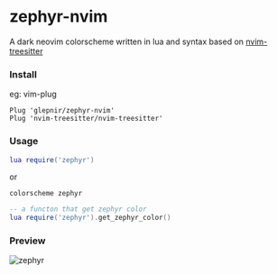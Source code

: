 # zephyr-nvim
A dark neovim colorscheme written in lua and syntax based on
[nvim-treesitter](https://github.com/nvim-treesitter/nvim-treesitter)

### Install

eg: vim-plug
```vim
Plug 'glepnir/zephyr-nvim'
Plug 'nvim-treesitter/nvim-treesitter'
```

### Usage

```lua
lua require('zephyr')
```
or
```vim
colorscheme zephyr
```

```lua
-- a functon that get zephyr color
lua require('zephyr').get_zephyr_color()
```
### Preview

![zephyr](https://user-images.githubusercontent.com/41671631/110207650-e291ee80-7ebf-11eb-813d-305fee299322.png)
